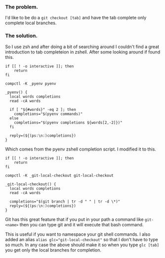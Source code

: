 ### The problem.
I'd like to be do a `git checkout [tab]` and have the tab complete only complete local branches.

### The solution.
So I use zsh and after doing a bit of searching around I couldn't find a great introduction to tab completeion in zshell.
After some looking around if found this.

```
if [[ ! -o interactive ]]; then
    return
fi

compctl -K _pyenv pyenv

_pyenv() {
  local words completions
  read -cA words

  if [ "${#words}" -eq 2 ]; then
    completions="$(pyenv commands)"
  else
    completions="$(pyenv completions ${words[2,-2]})"
  fi

  reply=(${(ps:\n:)completions})
}
```
Which comes from the pyenv zshell completion script.
I modified it to this.

```
if [[ ! -o interactive ]]; then
    return
fi

compctl -K _git-local-checkout git-local-checkout

_git-local-checkout() {
  local words completions
  read -cA words

  completions="$(git branch | tr -d " " | tr -d \*)"
  reply=(${(ps:\n:)completions})
}
```
Git has this great feature that if you put in your path a command like `git-<name>` then you can type git <name> and it will execute that bash command.

This is useful if you want to namespace your git shell commands.
I also added an alias `alias glc="git-local-checkout"` so that I don't have to type so much.
In any case the above should make it so when you type `glc [tab]` you get only the local branches for completion.
